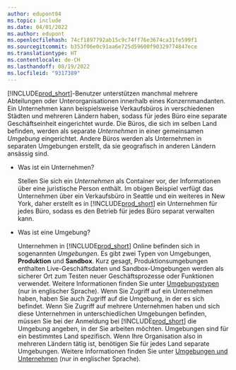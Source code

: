```yaml
---
author: edupont04
ms.topic: include
ms.date: 04/01/2022
ms.author: edupont
ms.openlocfilehash: 74cf1897792ab15c9c74ff76e3674ca31fe599f1
ms.sourcegitcommit: b353f06e0c91aa6e725d59600f90329774847ece
ms.translationtype: HT
ms.contentlocale: de-CH
ms.lasthandoff: 08/19/2022
ms.locfileid: "9317389"
---
```

[!INCLUDE[prod_short](prod_short.md)]-Benutzer unterstützen manchmal mehrere Abteilungen oder Unterorganisationen innerhalb eines Konzernmandanten. Ein Unternehmen kann beispielsweise Verkaufsbüros in verschiedenen Städten und mehreren Ländern haben, sodass für jedes Büro eine separate Geschäftseinheit eingerichtet wurde. Die Büros, die sich im selben Land befinden, werden als separate *Unternehmen* in einer gemeinsamen *Umgebung* eingerichtet. Andere Büros werden als Unternehmen in separaten Umgebungen erstellt, da sie geografisch in anderen Ländern ansässig sind.

- Was ist ein Unternehmen?

  Stellen Sie sich ein *Unternehmen* als Container vor, der Informationen über eine juristische Person enthält. Im obigen Beispiel verfügt das Unternehmen über ein Verkaufsbüro in Seattle und ein weiteres in New York, daher erstellt es in [!INCLUDE[prod_short](prod_short.md)] ein Unternehmen für jedes Büro, sodass es den Betrieb für jedes Büro separat verwalten kann.

- Was ist eine Umgebung?

  Unternehmen in [!INCLUDE[prod_short](prod_short.md)] Online befinden sich in sogenannten *Umgebungen*. Es gibt zwei Typen von Umgebungen, **Produktion** und **Sandbox**. Kurz gesagt, Produktionsumgebungen enthalten Live-Geschäftsdaten und Sandbox-Umgebungen werden als sicherer Ort zum Testen neuer Geschäftsprozesse oder Funktionen verwendet. Weitere Informationen finden Sie unter [Umgebungstypen](/dynamics365/business-central/dev-itpro/administration/tenant-admin-center-environments#types-of-environments) (nur in englischer Sprache). Wenn Sie Zugriff auf ein Unternehmen haben, haben Sie auch Zugriff auf die Umgebung, in der es sich befindet. Wenn Sie Zugriff auf mehrere Unternehmen haben und sich diese Unternehmen in unterschiedlichen Umgebungen befinden, müssen Sie bei der Anmeldung bei [!INCLUDE[prod_short](prod_short.md)] die Umgebung angeben, in der Sie arbeiten möchten. Umgebungen sind für ein bestimmtes Land spezifisch. Wenn Ihre Organisation also in mehreren Ländern tätig ist, benötigen Sie für jedes Land separate Umgebungen. Weitere Informationen finden Sie unter [Umgebungen und Unternehmen](/dynamics365/business-central/dev-itpro/administration/tenant-environment-topology#environments-and-companies) (nur in englischer Sprache).
